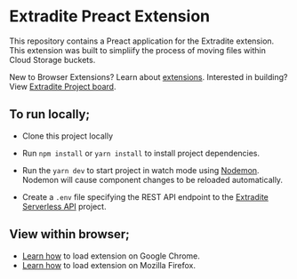 # Extradite Preact Extension

This repository contains a Preact application for the Extradite extension. This extension was built to simpliify the process of moving files within Cloud Storage buckets. 

New to Browser Extensions? Learn about [extensions](https://brave.com/learn/what-are-web-browser-extensions/). 
Interested in building? View [Extradite Project board](https://github.com/users/vickywane/projects/2/views/2).

## To run locally; 

- Clone this project locally 

- Run `npm install` or `yarn install` to install project dependencies. 

- Run the `yarn dev` to start project in watch mode using [Nodemon](https://www.npmjs.com/package/nodemon). Nodemon will cause component changes to be reloaded automatically. 

- Create a `.env` file specifying the REST API endpoint to the [Extradite Serverless API](https://github.com/vickywane/extradite-serverless-api) project.

## View within browser; 

- [Learn how](https://support.google.com/chrome_webstore/answer/2664769?hl=en) to load extension on Google Chrome. 
- [Learn how](https://developer.mozilla.org/en-US/docs/Mozilla/Add-ons/WebExtensions/Your_first_WebExtension) to load extension on Mozilla Firefox. 
